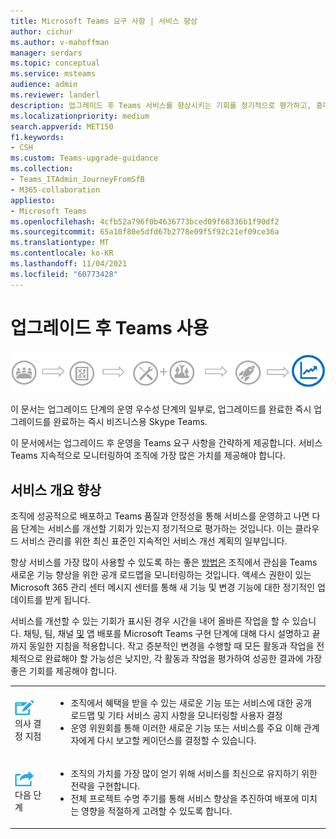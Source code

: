 ```yaml
---
title: Microsoft Teams 요구 사항 | 서비스 향상
author: cichur
ms.author: v-mahoffman
manager: serdars
ms.topic: conceptual
ms.service: msteams
audience: admin
ms.reviewer: landerl
description: 업그레이드 후 Teams 서비스를 향상시키는 기회를 정기적으로 평가하고, 흥미로운 Teams 로드맵을 모니터링합니다.
ms.localizationpriority: medium
search.appverid: MET150
f1.keywords:
- CSH
ms.custom: Teams-upgrade-guidance
ms.collection:
- Teams_ITAdmin_JourneyFromSfB
- M365-collaboration
appliesto:
- Microsoft Teams
ms.openlocfilehash: 4cfb52a796f0b4636773bced09f68336b1f90df2
ms.sourcegitcommit: 65a10f80e5dfd67b2778e09f5f92c21ef09ce36a
ms.translationtype: MT
ms.contentlocale: ko-KR
ms.lasthandoff: 11/04/2021
ms.locfileid: "60773428"
---
```

# <a name="get-the-most-out-of-teams-after-upgrading"></a>업그레이드 후 Teams 사용

![운영 우수성 스테이지를 강조하는 업그레이드 여정 다이어그램입니다.](media/upgrade-banner-op-excellence.png "운영 우수성 단계에 주안점 있는 업그레이드 여정의 단계")

이 문서는 업그레이드 단계의 운영 우수성 단계의 일부로, 업그레이드를 완료한 즉시 업그레이드를 완료하는 즉시 비즈니스용 Skype Teams.

이 문서에서는 업그레이드 후 운영을 Teams 요구 사항을 간략하게 제공합니다. 서비스 Teams 지속적으로 모니터링하여 조직에 가장 많은 가치를 제공해야 합니다.

## <a name="enhance-your-service-overview"></a>서비스 개요 향상

조직에 성공적으로 배포하고 Teams 품질과 안정성을 통해 서비스를 운영하고 나면 다음 단계는 서비스를 개선할 기회가 있는지 정기적으로 평가하는 것입니다. 이는 클라우드 서비스 관리를 위한 최신 표준인 지속적인 서비스 개선 계획의 일부입니다.

항상 서비스를 가장 많이 사용할 수 있도록 하는 좋은 [방법은](https://products.office.com/business/office-365-roadmap?filters=microsoft%20teams) 조직에서 관심을 Teams 새로운 기능 향상을 위한 공개 로드맵을 모니터링하는 것입니다. 액세스 권한이 있는 Microsoft 365 관리 센터 메시지 센터를 통해 새 기능 및 변경 기능에 대한 정기적인 업데이트를 받게 됩니다.

서비스를 개선할 수 있는 기회가 표시된 경우 시간을 내어 올바른 작업을 할 수 있습니다. 채팅, 팀, 채널 [및](deploy-chat-teams-channels-microsoft-teams-landing-page.md) 앱 배포를 Microsoft Teams 구현 단계에 대해 다시 설명하고 끝까지 동일한 지침을 적용합니다. [](deploy-chat-teams-channels-microsoft-teams-landing-page.md) 작고 증분적인 변경을 수행할 때 모든 활동과 작업을 전체적으로 완료해야 할 가능성은 낮지만, 각 활동과 작업을 평가하여 성공한 결과에 가장 좋은 기회를 제공해야 합니다.

<table>
<tr><td><img src="media/audio_conferencing_image7.png" alt="An icon depicting decision points"/> <br/>의사 결정 지점</td><td><ul><li>조직에서 혜택을 받을 수 있는 새로운 기능 또는 서비스에 대한 공개 로드맵 및 기타 서비스 공지 사항을 모니터링할 사용자 결정</li><li>운영 위원회를 통해 이러한 새로운 기능 또는 서비스를 주요 이해 관계자에게 다시 보고할 케이던스를 결정할 수 있습니다.</li></ul></td></tr>
<tr><td><img src="media/audio_conferencing_image9.png" alt="An icon depicting the next steps"/><br/>다음 단계</td><td><ul><li>조직의 가치를 가장 많이 얻기 위해 서비스를 최신으로 유지하기 위한 전략을 구현합니다.</li><li>전체 프로젝트 수명 주기를 통해 서비스 향상을 추진하여 배포에 미치는 영향을 적절하게 고려할 수 있도록 합니다.</li></ul></td></tr>
</table>
